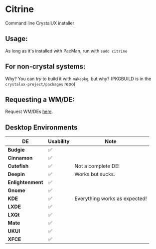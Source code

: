 # Citrine
Command line CrystalUX installer

## Usage:
As long as it's installed with PacMan, run with `sudo citrine`

## For non-crystal systems:
Why? You can *try* to build it with `makepkg`, but why?
(PKGBUILD is in the `crystalux-project/packages` repo)

## Requesting a WM/DE:
Request WM/DEs [here](https://github.com/crystalux-project/citrine/issues/1).


## Desktop Environments
| **DE** | **Usability** | **Note** |
| --- | --- | --- |
| **Budgie** | ✅ | 
| **Cinnamon** | ✅ | 
| **Cutefish** | ✅ | Not a complete DE!
| **Deepin** | ✅ | Works but sucks.
| **Enlightenment** | ✅ | 
| **Gnome** | ✅ |
| **KDE** | ✅ | Everything works as expected!
| **LXDE** | ✅ | 
| **LXQt** | ✅ | 
| **Mate** | ✅ | 
| **UKUI** | ✅ | 
| **XFCE** | ✅ | 

